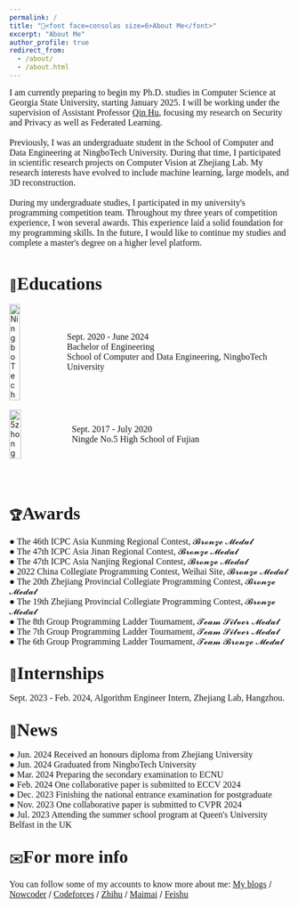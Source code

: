 ```yaml
---
permalink: /
title: "👋<font face=consolas size=6>About Me</font>"
excerpt: "About Me"
author_profile: true
redirect_from: 
  - /about/
  - /about.html
---
```

<font face=consolas size=3>I am currently preparing to begin my Ph.D. studies in Computer Science at Georgia State University, starting January 2025. I will be working under the supervision of Assistant Professor <a href="https://qinhu2010.github.io">Qin Hu</a>, focusing my research on Security and Privacy as well as Federated Learning.<br /><br />
Previously, I was an undergraduate student in the School of Computer and Data Engineering at NingboTech University. During that time, I participated in scientific research projects on Computer Vision at Zhejiang Lab. My research interests have evolved to include machine learning, large models, and 3D reconstruction.<br /><br />
During my undergraduate studies, I participated in my university's programming competition team. Throughout my three years of competition experience, I won several awards. This experience laid a solid foundation for my programming skills. In the future, I would like to continue my studies and complete a master's degree on a higher level platform. </font><br /><br />


📖<font face=consolas size=6>Educations</font>
------
<div style="display:flex; align-items:center;"> <img src="https://img1.cfw.cn/20003/da5144b1cb34/4aa22422-05a5-4795-a63e-fcccea1626d1_300x300.jpg" alt="NingboTech" style="width:20%; height:20%; margin-right:10px;"> <span style="font-family:consolas; font-size:12pt;"> <font face="consolas" size="3">Sept. 2020 - June 2024<br> Bachelor of Engineering<br> School of Computer and Data Engineering, NingboTech University</font> </span> </div>
<br />
<div style="display:flex; align-items:center;"> <img src="https://tse4-mm.cn.bing.net/th/id/OIP-C.i3bSymp6uhhTR_ZlxM9i2AAAAA?w=175&h=180&c=7&r=0&o=5&pid=1.7" alt="5zhong" style="width:20.3%; height:18.5%; margin-right:10px;"> <span style="font-family:consolas; font-size:12pt;"> <font face="consolas" size="3">Sept. 2017 - July 2020<br> Ningde No.5 High School of Fujian</font> </span> </div>
<br /><br /><br />


🏆<font face=consolas size=6>Awards</font>
------
<font face=consolas size=3> ● The 46th ICPC Asia Kunming Regional Contest, 𝓑𝓻𝓸𝓷𝔃𝓮 𝓜𝓮𝓭𝓪𝓵<br />
● The 47th ICPC Asia Jinan Regional Contest, 𝓑𝓻𝓸𝓷𝔃𝓮 𝓜𝓮𝓭𝓪𝓵<br />
● The 47th ICPC Asia Nanjing Regional Contest, 𝓑𝓻𝓸𝓷𝔃𝓮 𝓜𝓮𝓭𝓪𝓵<br />
● 2022 China Collegiate Programming Contest, Weihai Site, 𝓑𝓻𝓸𝓷𝔃𝓮 𝓜𝓮𝓭𝓪𝓵<br />
● The 20th Zhejiang Provincial Collegiate Programming Contest, 𝓑𝓻𝓸𝓷𝔃𝓮 𝓜𝓮𝓭𝓪𝓵<br />
● The 19th Zhejiang Provincial Collegiate Programming Contest, 𝓑𝓻𝓸𝓷𝔃𝓮 𝓜𝓮𝓭𝓪𝓵<br />
● The 8th Group Programming Ladder Tournament, 𝓣𝓮𝓪𝓶 𝓢𝓲𝓵𝓿𝓮𝓻 𝓜𝓮𝓭𝓪𝓵<br />
● The 7th Group Programming Ladder Tournament, 𝓣𝓮𝓪𝓶 𝓢𝓲𝓵𝓿𝓮𝓻 𝓜𝓮𝓭𝓪𝓵<br />
● The 6th Group Programming Ladder Tournament, 𝓣𝓮𝓪𝓶 𝓑𝓻𝓸𝓷𝔃𝓮 𝓜𝓮𝓭𝓪𝓵</font>
<br />

💼<font face=consolas size=6>Internships</font>
------
<font face=consolas size=3>Sept. 2023 - Feb. 2024, Algorithm Engineer Intern, Zhejiang Lab, Hangzhou.</font>
<br />

📰<font face=consolas size=6>News</font>
------
<font face=consolas size=3>● Jun. 2024 Received an honours diploma from Zhejiang University<br />
● Jun. 2024 Graduated from NingboTech University<br />
● Mar. 2024 Preparing the secondary examination to ECNU<br />
● Feb. 2024 One collaborative paper is submitted to ECCV 2024<br />
● Dec. 2023 Finishing the national entrance examination for postgraduate<br />
● Nov. 2023 One collaborative paper is submitted to CVPR 2024<br />
● Jul. 2023 Attending the summer school program at Queen's University Belfast in the UK</font>
<br />

✉️<font face=consolas size=6>For more info</font>
------
<font face=consolas size=3>You can follow some of my accounts to know more about me:</font>
 [<font face=consolas size=3>My blogs</font>](https://eastpage.tech)    / [<font face=consolas size=3>Nowcoder</font>](https://ac.nowcoder.com/acm/contest/profile/946259811)   /  [<font face=consolas size=3>Codeforces</font>](https://codeforces.com/profile/EastGod)   /  [<font face=consolas size=3>Zhihu</font>](https://www.zhihu.com/people/markxian-sheng-41)     /        [<font face=consolas size=3>Maimai</font>](https://maimai.cn/profile/detail?dstu=236043030)  /   [<font face=consolas size=3>Feishu</font>](https://github.com/East-Hu/Eastpage.github.io/blob/master/images/feishu.jpg)
